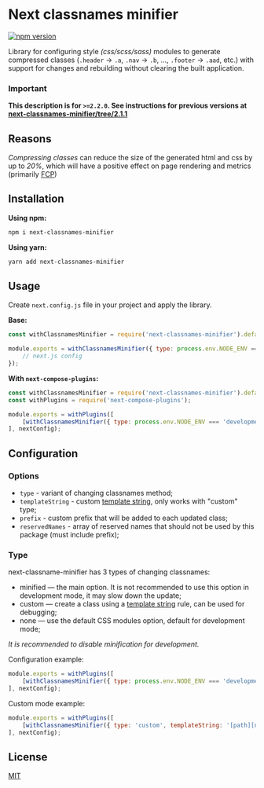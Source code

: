 # Next classnames minifier

[![npm version](https://badge.fury.io/js/next-classnames-minifier.svg)](https://badge.fury.io/js/next-classnames-minifier)

Library for configuring style _(css/scss/sass)_ modules to generate compressed classes (`.header` -> `.a`, `.nav` -> `.b`, ..., `.footer` -> `.aad`, etc.) with support for changes and rebuilding without clearing the built application.

### **Important**
**This description is for `>=2.2.0`. See instructions for previous versions at [next-classnames-minifier/tree/2.1.1](https://github.com/vordgi/next-classnames-minifier/tree/2.1.1)**

## Reasons
*Compressing classes* can reduce the size of the generated html and css by up to *20%*, which will have a positive effect on page rendering and metrics (primarily [FCP](https://web.dev/first-contentful-paint/))

## Installation

**Using npm:**
```bash
npm i next-classnames-minifier
```

**Using yarn:**
```bash
yarn add next-classnames-minifier
```

## Usage

Create `next.config.js` file in your project and apply the library.

**Base:**
```js
const withClassnamesMinifier = require('next-classnames-minifier').default;

module.exports = withClassnamesMinifier({ type: process.env.NODE_ENV === 'development' ? 'none' : 'minified' })({
    // next.js config
});
```

**With `next-compose-plugins`:**
```js
const withClassnamesMinifier = require('next-classnames-minifier').default;
const withPlugins = require('next-compose-plugins');

module.exports = withPlugins([
    [withClassnamesMinifier({ type: process.env.NODE_ENV === 'development' ? 'none' : 'minified' })]
], nextConfig);
```

## Configuration

### Options

* `type` - variant of changing classnames method;
* `templateString` - custom [template string](https://webpack.js.org/configuration/output/#template-strings), only works with "custom" type;
* `prefix` - custom prefix that will be added to each updated class;
* `reservedNames` - array of reserved names that should not be used by this package (must include prefix);

### Type

next-classname-minifier has 3 types of changing classnames:

* minified — the main option. It is not recommended to use this option in development mode, it may slow down the update;
* custom — create a class using a [template string](https://webpack.js.org/configuration/output/#template-strings) rule, can be used for debugging;
* none — use the default CSS modules option, default for development mode;

*It is recommended to disable minification for development.*

Configuration example:
```js
module.exports = withPlugins([
    [withClassnamesMinifier({ type: process.env.NODE_ENV === 'development' ? 'none' : 'minified' })]
], nextConfig);
```

Custom mode example:
```js
module.exports = withPlugins([
    [withClassnamesMinifier({ type: 'custom', templateString: '[path][name]__[local]_[hash:base64:5]' })]
], nextConfig);
```

## License

[MIT](https://github.com/vordgi/next-classnames-minifier/blob/main/LICENSE)
